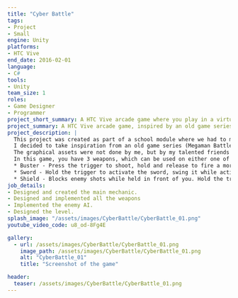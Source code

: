```yaml
---
title: "Cyber Battle"
tags: 
- Project
- Small
engine: Unity
platforms: 
- HTC Vive
end_date: 2016-02-01
language: 
- C#
tools: 
- Unity
team_size: 1
roles: 
- Game Designer
- Programmer
project_short_summary: A HTC Vive arcade game where you play in a virtual world fighting off waves of enemies using your weapons.
project_summary: A HTC Vive arcade game, inspired by an old game series called "Megaman Battle Network", where you fight in an arena against waves of enemies,  picking up new weapons as you go while being restricted to your own area.
project_description: |
  This project was created as part of a school module where we had to make VR games. My objective was to create a game for the HTC Vive where I could let players feel like they are fighting with cool weapons against enemies in an arena, while actually being constrained to one space (similar to Tennis and Badminton).  
  I decided to take inspiration from an old game series (Megaman Battle Network), where players have to fight enemies in real-time on a grid-like battle field while being restrained to their own space.
  The graphical assets were not done by me, but by my talented friends Wong Yu Ping and Tham Hui Yee.
  In this game, you have 3 weapons, which can be used on either one of your hands.
  * Buster - Press the trigger to shoot, hold and release to fire a more powerful shot which will explode in an area.
  * Sword - Hold the trigger to activate the sword, swing it while activated to damage enemies that you cut through.
  * Shield - Blocks enemy shots while held in front of you. Hold the trigger and swing it at a direction to throw it like a boomerang.
job_details: 
- Designed and created the main mechanic.
- Designed and implemented all the weapons
- Implemented the enemy AI.
- Designed the level.
splash_image: "/assets/images/CyberBattle/CyberBattle_01.png"
youtube_video_code: u8_od-8Fg4E

gallery:
  - url: /assets/images/CyberBattle/CyberBattle_01.png
    image_path: /assets/images/CyberBattle/CyberBattle_01.png
    alt: "CyberBattle_01"
    title: "Screenshot of the game"

header:
  teaser: /assets/images/CyberBattle/CyberBattle_01.png
---
```

